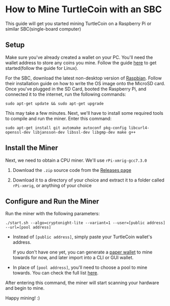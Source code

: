 # How to Mine TurtleCoin with an SBC

This guide will get you started mining TurtleCoin on a Raspberry Pi or similar SBC(single-board computer)

## Setup

Make sure you've already created a wallet on your PC. You'll need the wallet address to store any coins you mine. Follow the guide [here](Using-Simplewallet) to get started(follow the guide for Linux).

For the SBC, download the latest non-desktop version of [Raspbian](https://www.raspberrypi.org/downloads). Follow their installation guide on how to write the OS image onto the MicroSD card. Once you've plugged in the SD Card, booted the Raspberry Pi, and connected it to the internet, run the following commands:


	sudo apt-get update && sudo apt-get upgrade

This may take a few minutes. Next, we'll have to install some required tools to compile and run the miner. Enter this command:


	sudo apt-get install git automake autoconf pkg-config libcurl4-openssl-dev libjansson-dev libssl-dev libgmp-dev make g++

## Install the Miner

Next, we need to obtain a CPU miner. We'll use `rPi-xmrig-gcc7.3.0`

1. Download the `.zip` source code from the [Releases page](https://github.com/auto-joe/rPi-xmrig-gcc7.3.0/releases/latest)


2. Download it to a directory of your choice and extract it to a folder called `rPi-xmrig`, or anything of your choice


## Configure and Run the Miner

Run the miner with the following parameters:


	./start.sh --algo=cryptonight-lite --variant=1 --user=[public address] --url=[pool address]

* Instead of `[public address]`, simply paste your TurtleCoin wallet's address.

  If you don't have one yet, you can generate a [paper wallet](Making-a-Paper-Wallet) to mine towards for now, and later import into a CLI or GUI wallet.
* In place of `[pool address]`, you'll need to choose a pool to mine towards. You can check the full list [here](Pools).

After entering this command, the miner will start scanning your hardware and begin to mine. 

Happy mining! :)